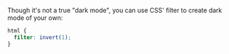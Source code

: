 



Though it's not a true "dark mode", you can use CSS' filter to create dark mode of your own:

```CSS
html {
  filter: invert(1);
}
```

